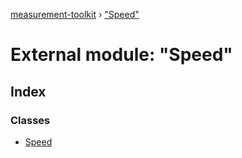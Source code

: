 [measurement-toolkit](../README.md) › ["Speed"](_speed_.md)

# External module: "Speed"

## Index

### Classes

* [Speed](../classes/_speed_.speed.md)
